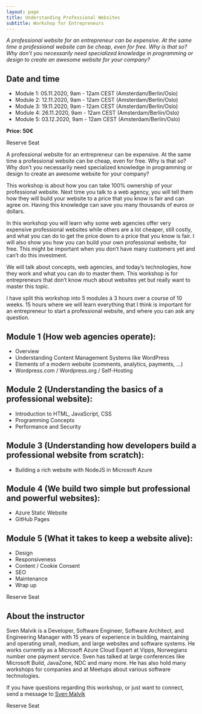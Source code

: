 ```yaml
---
layout: page
title: Understanding Professional Websites
subtitle: Workshop for Entrepreneurs
---
```


*A professional website for an entrepreneur can be expensive. At the same time a professional website can be cheap, even for free. Why is that so? Why don’t you necessarily need specialized knowledge in programming or design to create an awesome website for your company?*

## Date and time
- Module 1: 05.11.2020, 9am - 12am CEST (Amsterdam/Berlin/Oslo)
- Module 2: 12.11.2020, 9am - 12am CEST (Amsterdam/Berlin/Oslo)
- Module 3: 19.11.2020, 9am - 12am CEST (Amsterdam/Berlin/Oslo)
- Module 4: 26.11.2020, 9am - 12am CEST (Amsterdam/Berlin/Oslo)
- Module 5: 03.12.2020, 9am - 12am CEST (Amsterdam/Berlin/Oslo)

**Price: 50€**

<div class="btn-action">
    <div><a id="order1" class="link-action">Reserve Seat</a></div>
    <div id="error-message1"></div>
</div>

A professional website for an entrepreneur can be expensive. At the same time a professional website can be cheap, even for free. Why is that so? Why don’t you necessarily need specialized knowledge in programming or design to create an awesome website for your company?

This workshop is about how you can take 100% ownership of your professional website. Next time you talk to a web agency, you will tell them how they will build your website to a price that you know is fair and can agree on. Having this knowledge can save you many thousands of euros or dollars.

In this workshop you will learn why some web agencies offer very expensive professional websites while others are a lot cheaper, still costly, and what you can do to get the price down to a price that you know is fair. I will also show you how you can build your own professional website, for free. This might be important when you don’t have many customers yet and can’t do this investment.

We will talk about concepts, web agencies, and today’s technologies, how they work and what you can do to master them. This workshop is for entrepreneurs that don’t know much about websites yet but really want to master this topic.

I have split this workshop into 5 modules á 3 hours over a course of 10 weeks. 15 hours where we will learn everything that I think is important for an entrepreneur to start a professional website, and where you can ask any question.

## Module 1 (How web agencies operate): 
- Overview
- Understanding Content Management Systems like WordPress
- Elements of a modern website (comments, analytics, payments, …)
- Wordpress.com / Wordpress.org / Self-Hosting

## Module 2 (Understanding the basics of a professional website):
- Introduction to HTML, JavaScript, CSS
- Programming Concepts
- Performance and Security

## Module 3 (Understanding how developers build a professional website from scratch):
- Building a rich website with NodeJS in Microsoft Azure

## Module 4 (We build two simple but professional and powerful websites):
- Azure Static Website
- GitHub Pages

## Module 5 (What it takes to keep a website alive):
- Design
- Responsiveness 
- Content / Cookie Consent
- SEO
- Maintenance
- Wrap up

<div class="btn-action">
    <div><a id="order2" class="link-action">Reserve Seat</a></div>
    <div id="error-message2"></div>
</div>

## About the instructor
Sven Malvik is a Developer, Software Engineer, Software Architect, and Engineering Manager with 15 years of experience in building, maintaining and operating small, medium, and large websites and software systems.
He works currently as a Microsoft Azure Cloud Expert at Vipps, Norwegians number one payment service. Sven has talked at large conferences like Microsoft Build, JavaZone, NDC and many more. He has also hold many workshops for companies and at Meetups about various software technologies.

If you have questions regarding this workshop, or just want to connect, send a message to [Sven Malvik](https://www.linkedin.com/in/svenmalvik)

<div class="btn-action">
    <div><a id="order3" class="link-action">Reserve Seat</a></div>
    <div id="error-message3"></div>
</div>

<script>
    var PUBLISHABLE_KEY = "pk_live_51GzhkJBdwAYDhgLkVSdDCucmD1dWeeQqQGElrYeLcPztDoj1JSNdGMbVcpzmiqnsDzEeyneqcMyfjJPNbQQCvMlx00veKZZaoh";
    var DOMAIN = window.location.origin;
    var PRICE_ID = "price_1HUIIQBdwAYDhgLkbgaQberh";
    var stripe = Stripe(PUBLISHABLE_KEY);

    for (i = 1; i <= 3; i++) {
        var handleResult = function(result) {
        if (result.error) {
            var displayError = document.getElementById("error-message" + i);
            displayError.textContent = result.error.message;
        }
        };
        var order = document.getElementById("order" + i);
        order.addEventListener("click", function() {
        stripe
            .redirectToCheckout({
            mode: 'payment',
            lineItems: [{ price: PRICE_ID, quantity: 1 }],
            successUrl:
                DOMAIN + "/success.html?session_id={CHECKOUT_SESSION_ID}",
            cancelUrl: DOMAIN + "/workshop-websites-for-entrepreneurs"
            })
            .then(handleResult);
        });
    }
    </script>
